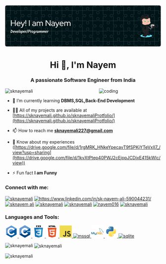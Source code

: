 ![logo](https://github.com/SkNayemAli/SkNayemAli/blob/main/github-header-image.png)
<h1 align="center">Hi 👋, I'm Nayem</h1>
<h3 align="center">A passionate Software Engineer from India</h3>
<img align="right" alt="coding" width="200" src="https://user-images.githubusercontent.com/55389276/140866485-8fb1c876-9a8f-4d6a-98dc-08c4981eaf70.gif">


<p align="left"> <img src="https://komarev.com/ghpvc/?username=sknayemali&label=Profile%20views&color=0e75b6&style=flat" alt="sknayemali" /> </p>

- 🌱 I’m currently learning **DBMS,SQL,Back-End Development**

- 👨‍💻 All of my projects are available at [https://sknayemali.github.io/sknayemaliProtfolio/](https://sknayemali.github.io/sknayemaliProtfolio/)

- 📫 How to reach me **sknayemali227@gmail.com**

- 📄 Know about my experiences ([https://drive.google.com/file/d/1rgMRK_HNkeYpecavT9fSPKjYTeVxII7_/view?usp=sharing](https://drive.google.com/file/d/1kvXtPtep40PWJ2cEjppJCDixE415kWlc/view))

- ⚡ Fun fact **I am Funny**

<h3 align="left">Connect with me:</h3>
<p align="left">
<a href="https://x.com/its_nayem001?t=arcG7Kox_-gF0P_rhrWpDw&s=09" target="blank"><img align="center" src="https://raw.githubusercontent.com/rahuldkjain/github-profile-readme-generator/master/src/images/icons/Social/twitter.svg" alt="sknayemali" height="30" width="40" /></a>
<a href="https://www.linkedin.com/in/sk-nayem-ali-590044231/" target="blank"><img align="center" src="https://raw.githubusercontent.com/rahuldkjain/github-profile-readme-generator/master/src/images/icons/Social/linked-in-alt.svg" alt="https://www.linkedin.com/in/sk-nayem-ali-590044231/" height="30" width="40" /></a>
<a href="https://www.facebook.com/sknayem.ali.79?mibextid=ZbWKwL" target="blank"><img align="center" src="https://raw.githubusercontent.com/rahuldkjain/github-profile-readme-generator/master/src/images/icons/Social/facebook.svg" alt="sknayem ali" height="30" width="40" /></a>
<a href="https://www.instagram.com/__nayem001?igsh=eml0OHY0YzRya2tu" target="blank"><img align="center" src="https://raw.githubusercontent.com/rahuldkjain/github-profile-readme-generator/master/src/images/icons/Social/instagram.svg" alt="sknayemali" height="30" width="40" /></a>
<a href="https://www.hackerrank.com/profile/sknayemali227" target="blank"><img align="center" src="https://raw.githubusercontent.com/rahuldkjain/github-profile-readme-generator/master/src/images/icons/Social/hackerrank.svg" alt="sknayemali" height="30" width="40" /></a>
<a href="https://leetcode.com/u/nayem016/" target="blank"><img align="center" src="https://raw.githubusercontent.com/rahuldkjain/github-profile-readme-generator/master/src/images/icons/Social/leet-code.svg" alt="nayem016" height="30" width="40" /></a>
<a href="https://www.geeksforgeeks.org/user/sknayemfl8f/" target="blank"><img align="center" src="https://raw.githubusercontent.com/rahuldkjain/github-profile-readme-generator/master/src/images/icons/Social/geeks-for-geeks.svg" alt="sknayemali" height="30" width="40" /></a>
</p>

<h3 align="left">Languages and Tools:</h3>
<p align="left"> <a href="https://www.cprogramming.com/" target="_blank" rel="noreferrer"> <img src="https://raw.githubusercontent.com/devicons/devicon/master/icons/c/c-original.svg" alt="c" width="40" height="40"/> </a> <a href="https://www.w3schools.com/cpp/" target="_blank" rel="noreferrer"> <img src="https://raw.githubusercontent.com/devicons/devicon/master/icons/cplusplus/cplusplus-original.svg" alt="cplusplus" width="40" height="40"/> </a> <a href="https://www.w3schools.com/css/" target="_blank" rel="noreferrer"> <img src="https://raw.githubusercontent.com/devicons/devicon/master/icons/css3/css3-original-wordmark.svg" alt="css3" width="40" height="40"/> </a> <a href="https://www.w3.org/html/" target="_blank" rel="noreferrer"> <img src="https://raw.githubusercontent.com/devicons/devicon/master/icons/html5/html5-original-wordmark.svg" alt="html5" width="40" height="40"/> </a> <a href="https://developer.mozilla.org/en-US/docs/Web/JavaScript" target="_blank" rel="noreferrer"> <img src="https://raw.githubusercontent.com/devicons/devicon/master/icons/javascript/javascript-original.svg" alt="javascript" width="40" height="40"/> </a> <a href="https://www.microsoft.com/en-us/sql-server" target="_blank" rel="noreferrer"> <img src="https://www.svgrepo.com/show/303229/microsoft-sql-server-logo.svg" alt="mssql" width="40" height="40"/> </a> <a href="https://www.mysql.com/" target="_blank" rel="noreferrer"> <img src="https://raw.githubusercontent.com/devicons/devicon/master/icons/mysql/mysql-original-wordmark.svg" alt="mysql" width="40" height="40"/> </a> <a href="https://www.python.org" target="_blank" rel="noreferrer"> <img src="https://raw.githubusercontent.com/devicons/devicon/master/icons/python/python-original.svg" alt="python" width="40" height="40"/> </a> <a href="https://www.sqlite.org/" target="_blank" rel="noreferrer"> <img src="https://www.vectorlogo.zone/logos/sqlite/sqlite-icon.svg" alt="sqlite" width="40" height="40"/> </a> </p>

<p><img align="left" src="https://github-readme-stats.vercel.app/api/top-langs?username=sknayemali&show_icons=true&locale=en&layout=compact" alt="sknayemali" /></p>

<p>&nbsp;<img align="center" src="https://github-readme-stats.vercel.app/api?username=sknayemali&show_icons=true&locale=en" alt="sknayemali" /></p>

<p><img align="center" src="https://github-readme-streak-stats.herokuapp.com/?user=sknayemali&" alt="sknayemali" /></p>

